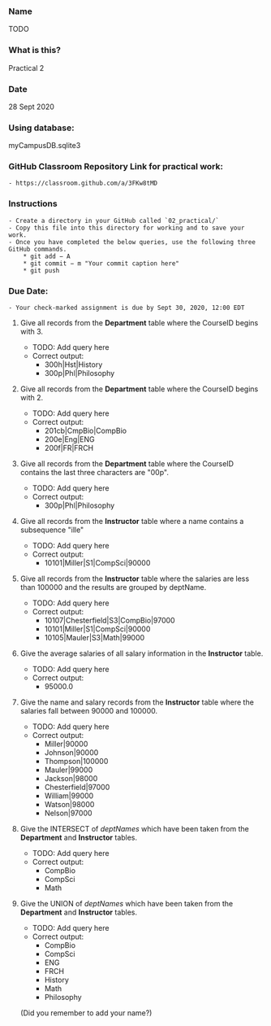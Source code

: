 ### Name
TODO

### What is this?
Practical 2

### Date
28 Sept 2020

### Using database:
myCampusDB.sqlite3

### GitHub Classroom Repository Link for practical work:
	- https://classroom.github.com/a/3FKw8tMD


### Instructions
	- Create a directory in your GitHub called `02_practical/`
	- Copy this file into this directory for working and to save your work.
	- Once you have completed the below queries, use the following three GitHub commands.
		* git add − A
		* git commit − m "Your commit caption here"
		* git push

### Due Date:		
	- Your check-marked assignment is due by Sept 30, 2020, 12:00 EDT


1. Give all records from the **Department** table where the CourseID begins with 3.
	- TODO: Add query here
	- Correct output:
		* 300h|Hst|History
		* 300p|Phl|Philosophy


2. Give all records from the **Department** table where the CourseID begins with 2.
	- TODO: Add query here
	- Correct output:
		* 201cb|CmpBio|CompBio
		* 200e|Eng|ENG
		* 200f|FR|FRCH


3. Give all records from the **Department** table where the CourseID contains the last three characters are "00p".
	- TODO: Add query here
	- Correct output:
		* 300p|Phl|Philosophy

4. Give all records from the **Instructor** table where a name contains a subsequence "ille"
	- TODO: Add query here
	-	Correct output:
		* 10101|Miller|S1|CompSci|90000

5. Give all records from the **Instructor** table where the salaries are less than 100000 and the results are grouped by deptName.
	- TODO: Add query here
	- Correct output:
		* 10107|Chesterfield|S3|CompBio|97000
		* 10101|Miller|S1|CompSci|90000
		* 10105|Mauler|S3|Math|99000

6. Give the average salaries of all salary information in the **Instructor** table.
	- TODO: Add query here
	- Correct output:
		* 95000.0

7. Give the name and salary records from the **Instructor** table where the salaries fall between 90000 and 100000.
	- TODO: Add query here
	- Correct output:
		* Miller|90000
		* Johnson|90000
		* Thompson|100000
		* Mauler|99000
		* Jackson|98000
		* Chesterfield|97000
		* William|99000
		* Watson|98000
		* Nelson|97000

8. Give the INTERSECT of _deptNames_ which have been taken from the **Department** and **Instructor** tables.
	- TODO: Add query here
	- Correct output:
		* CompBio
		* CompSci
		* Math

9. Give the UNION of _deptNames_ which have been taken from the **Department** and **Instructor** tables.
	- TODO: Add query here
	- Correct output:
		* CompBio
		* CompSci
		* ENG
		* FRCH
		* History
		* Math
		* Philosophy

	(Did you remember to add your name?)

